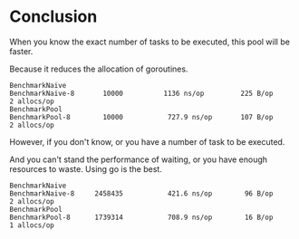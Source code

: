 # Conclusion

When you know the exact number of tasks to be executed, this pool will be faster.

Because it reduces the allocation of goroutines.

```
BenchmarkNaive
BenchmarkNaive-8   	   10000	      1136 ns/op	     225 B/op	       2 allocs/op
BenchmarkPool
BenchmarkPool-8    	   10000	       727.9 ns/op	     107 B/op	       2 allocs/op
```

However, if you don't know, or you have a number of task to be executed.

And you can't stand the performance of waiting, or you have enough resources to waste. Using go is the best.

```
BenchmarkNaive
BenchmarkNaive-8   	 2458435	       421.6 ns/op	      96 B/op	       2 allocs/op
BenchmarkPool
BenchmarkPool-8    	 1739314	       708.9 ns/op	      16 B/op	       1 allocs/op
```
